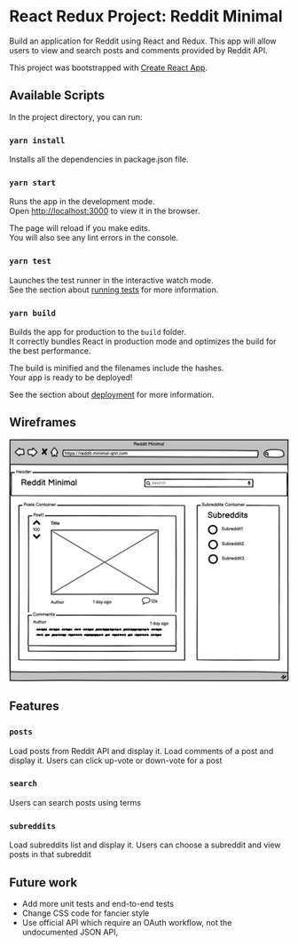 # React Redux Project: Reddit Minimal

Build an application for Reddit using React and Redux. This app will allow users to view and search posts and comments provided by Reddit API.

This project was bootstrapped with [Create React App](https://github.com/facebook/create-react-app).

## Available Scripts

In the project directory, you can run:
### `yarn install`

Installs all the dependencies in package.json file.

### `yarn start`

Runs the app in the development mode.\
Open [http://localhost:3000](http://localhost:3000) to view it in the browser.

The page will reload if you make edits.\
You will also see any lint errors in the console.

### `yarn test`

Launches the test runner in the interactive watch mode.\
See the section about [running tests](https://facebook.github.io/create-react-app/docs/running-tests) for more information.

### `yarn build`

Builds the app for production to the `build` folder.\
It correctly bundles React in production mode and optimizes the build for the best performance.

The build is minified and the filenames include the hashes.\
Your app is ready to be deployed!

See the section about [deployment](https://facebook.github.io/create-react-app/docs/deployment) for more information.

## Wireframes

![Wireframe](./public/wireframe.png "Wireframe")

## Features

### `posts`
Load posts from Reddit API and display it. Load comments of a post and display it. Users can click up-vote or down-vote for a post 

### `search`
Users can search posts using terms 

### `subreddits`
Load subreddits list and display it. Users can choose a subreddit and view posts in that subreddit  

## Future work
- Add more unit tests and end-to-end tests
- Change CSS code for fancier style
- Use official API which require an OAuth workflow, not the undocumented JSON API, 
